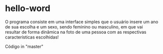 # hello-word
O programa consiste em uma interface simples que o usuário insere um ano de sua escolha e um sexo, sendo feminino ou masculino, em que vai resultar de forma dinâmica na foto de uma pessoa com as respectivas características escolhidas!

Código in "master"
